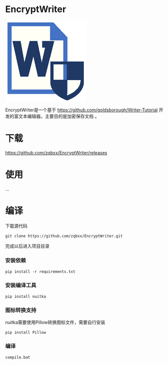 # EncryptWriter
![EncryptWriter](doc/images/icon.png "EncyptWriter Logo")

EncryptWriter是一个基于 https://github.com/goldsborough/Writer-Tutorial 开发的富文本编辑器。主要目的是加密保存文档
。
# 下载

https://github.com/zqbxx/EncryptWriter/releases

# 使用
...
# 编译
下载源代码
```commandline
git clone https://github.com/zqbxx/EncryptWriter.git
```
完成以后进入项目目录
### 安装依赖
```commandline
pip install -r requirements.txt
```
### 安装编译工具
```
pip install nuitka
```
### 图标转换支持
nuitka需要使用Pillow转换图标文件，需要自行安装
```commandline 
pip install Pillow
```
### 编译
```commandline
compile.bat
```


